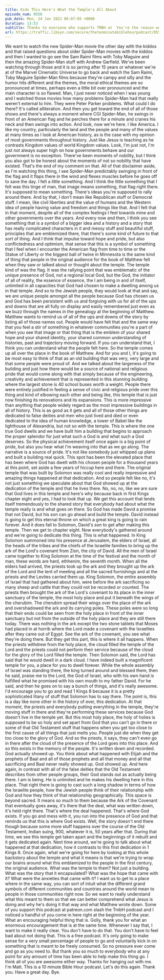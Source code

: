 ```yaml
---
title: Kids This Here's What the Temple's All About
episode_num: 0556
pub_date: Mon, 24 Jan 2022 06:07:05 +0000
duration: 13:53
subtitle: Thanks to everyone who supports TMBH at  You're the reason we can all do this together!  Music written and performed by .
url: https://traffic.libsyn.com/secure/thetenminutebiblehourpodcast/0556_-_Kids_This_Heres_What_the_Temples_All_About.mp3
---
```


 We want to watch the new Spider-Man movie the other day with the kiddos and that raised questions about older Spider-Man movies with the kiddos and then I wanted to go see the Sam Raimi films with Toby Maguire and then the amazing Spider-Man stuff with Andrew Garfield. We've been watching through those and it is so jarring after 15 years or whatever we're at of the Marvel Cinematic Universe to go back and watch the Sam Raimi, Toby Maguire Spider-Man films because they're campy and silly and the humor hits different and the themes, the moral ethical themes are so pronounced at times, perhaps even a little bit over pronounced and the main character is so flawed. Man, I just never noticed when I was young and I watched those movies how many problems Spider-Man had that really weren't external to him. They were Peter Parker problems. What could I do there? It's called alliteration. And then you get toward the end of all of those shows and there's always a moment where CGI Spider-Man, he swings in front of an American flag and he perches there for a minute and cranes his neck and then swings into action. And look, now we're here. I like America. I like my country, particularly the land and the people and many of the values at many times as I look at American history, as is the case with my opinion of most governments throughout history. Just like Jesus is teaching as he contrasts Kingdom values of world Kingdom values. Look, I'm just not, I'm just not always super high on how governments behave and our government is no exception. There've been moments of nobility, but I think you also got to be honest about the moments of not so nobility that have existed. That's the end of my comment on that. All of that disclaimer aside, as I'm watching this thing, I see Spider-Man predictably swinging in front of the flag and it flaps there in the wind and flexes muscles before he goes off to save the day. I felt a little something. And I think the little something that I felt was this tinge of man, that image means something, that flag right there. It's supposed to mean something. There's ideas you're supposed to rally around there. And by that, I don't mean like Republican stuff or Democrat stuff. I mean, like civil liberties and the value of humans and the Western idea of people having value and freedom and things like that. And I felt that in that moment, despite all of the complex feelings I feel towards mine and other governments over the years. And every now and then, I think you see something that is a symbol of a bigger idea and a history and a story that has really complicated characters in it and messy stuff and beautiful stuff, principles that are emblemized there, that there's some kind of future to that sort of thing. And I think that impulse toward hope and pride, but also conflictedness and optimism, that sense that this is a symbol of something that I feel when I encounter the American flag from time to time or the Statue of Liberty or the biggest ball of twine in Minnesota is the same kind of thing that people in the original audience for the book of Matthew felt when they saw or talked about or thought about the temple. The temple kind of was the flag. It was the rallying point that was emblematic of the unique presence of God, not a regional local God, but the God, the initiator of all of reality, the essence of essence, the I am being in and of itself, unlimited in all capacities that God had chosen to make a dwelling among us in that temple. And so to the Jewish people, they would look at that and say, we are unique people amongst all the people because God has chosen us and God has been persistent with us and forgiving with us for all of the ups and downs that are all fully on display and easily remembered just even as we buzz through the names in the genealogy at the beginning of Matthew. Matthew wants to remind us of all of the ups and downs of the story by listing all of those names out. People would have felt that and the same way that you feel a stir of something in whatever communities you're a part of when you see that image or that thing that is the emblem of your shared hope and your shared identity, your shared common understanding of histories, past and trajectory moving forward. If you can understand that, I think you can understand what the people felt here. So the temple comes up all over the place in the book of Matthew. And for you and I, it's going to be most easy to think of that as an old building that was very, very large and that some people were proud of. And we talked about the largeness of the building and just how there would be a source of national and religious pride that would come along with that simply because of the engineering, creativity and achievement that is represented in this stunning building where the largest stone is 40 school buses worth a weight. People there were entirely justified in feeling a sense of civic and religious pride over this thing and kind of elbowing each other and being like, this temple that is just now finishing its renovations and its expansions. This is more impressive than anything that people widely regard as the most impressive buildings in all of history. This is as good as it gets and all of those other things are dedicated to false deities and men who just lived and died or even dedicated to the idea of human knowledge, a tower of Babel like the lighthouse of Alexandria, but not so with the temple. This is where the one true God dwells and we have built him a building that begins to approach the proper splendor for just what such a God is and what such a God deserves. So the physical achievement itself once again is a big point of pride, but also you hear what I'm weaving into that as we go along. The narrative is a source of pride. It's not like somebody just whipped up plans and built a building real quick. This spot has been the elevated place that has been where God has dwelt with his chosen people for a thousand years at this point, set aside a few years of hiccup here and there. The original temple that was built by Solomon was really cool and really impressive and amazing things happened at that dedication. And so people felt like no, it's not just something we speculate about that God showed up at the dedication of the temple and that he lives there. No, no, no, like we are sure that God lives in this temple and here's why because back in first Kings chapter eight and yes, I had to look that up. We get this account that lends itself tremendously to the shared story that everybody had about what the temple really is and what goes on there. So God has made David a promise that not David, but his son can go ahead and build the temple. David instead is going to get this eternal throne on which a great king is going to rain forever. And it does fall to Solomon, David's son to get after making this temple. Then we get to chapter eight. Now everybody's gathered around and we're going to dedicate this thing. This is what happened. In King Solomon summoned into his presence at Jerusalem, the elders of Israel, all the heads of the tribes and the chiefs of the Israelite families to bring up the ark of the Lord's covenant from Zion, the city of David. All the men of Israel came together to King Solomon at the time of the festival and the month of man, these words are hard, ethhenim, the seventh month. When all the elders had arrived, the priests took up the ark and they brought up the ark of the Lord and the tent of meeting and all the sacred furnishings and at the priests and the Levites carried them up. King Solomon, the entire assembly of Israel that had gathered about him, were before the ark sacrificing so many sheep and cattle that they could not be recorded or counted. The priests then brought the ark of the Lord's covenant to its place in the inner sanctuary of the temple, the most holy place and put it beneath the wings of the cherubim. The cherubim spread their wings over the place of the ark and overshadowed the ark and its carrying poles. These poles were so long that their ends could be seen from the holy place in front of the inner sanctuary but not from the outside of the holy place and they are still there today. There was nothing in the ark except the two stone tablets that Moses had placed in at horrib where the Lord made a covenant with the Israelites after they came out of Egypt. See the ark of the covenant, you see what they're doing there. But they get this part, this is where it all happens. When the priests withdrew from the holy place, the cloud filled the temple of the Lord and the priests could not perform their service because of the cloud for the glory of the Lord filled the temple. Then Solomon said, the Lord has said that he would dwell in a dark cloud. I have indeed built a magnificent temple for you, a place for you to dwell forever. While the whole assembly of Israel was standing there, the king turned around and blessed them, then he said, praise me to the Lord, the God of Israel, who with his own hand is fulfilled what he promised with his own mouth to my father David. For he said, and then he goes on to say a bunch of things, and it's really awesome. I'd encourage you to go and read 1 Kings 8 because it is a pretty sophisticated litany of stuff that Solomon has to say there. The point is, this is a day like none other in the history of ever, this dedication. At that moment, the priests and everybody putting everything in the temple, they're moving stuff in there and they're performing these services because God doesn't live in the temple yet. But this most holy place, the holy of holies is supposed to be so holy and set apart from God that you can't go in there or some of that Old Testament stuff that happens when you get too close to the first cause of all things that just melts you. People just die when they get too close to the glory of God. And so the priests, it says, they can't even go in there after the cloud of the presence of the Lord goes into this place. And so this exists in the memory of the people. It's written down and recorded. God actually showed up. You think about what happened with Elijah and the prophets of Baal and all of those prophets and all that money and all that sacrificing and Baal never really showed up. God showed up. And here again, in contrast with all of the false deities that the Old Testament describes from other people groups, their God stands out as actually being there. I am is being. He is unlimited and he makes his dwelling here in this place. That right there is going to cast such a long shadow in terms of how the Israelite people, how the Jewish people think of their relationship with God and how they think of that relationship geographically. This space is beyond sacred. It means so much to them because the Ark of the Covenant that eventually goes away, it's there that the deal, what was written down, it's held right there. That's where the deal happened. That's where God exists. If you go and mess with it, you run into the presence of God and that reminds us that this is where God exists. Well, the story doesn't end there though because some more stuff happens over the course of the Old Testament, Indian suing, 900, whatever it is, 50 years after that. During that time, we see this temple get taken apart and the beginnings of it rebuilt and it gets dedicated again. Next time around, we're going to talk about what happened at that dedication, how it contrasts to this first dedication in 1 Kings 8. Once again, what we're going for here by looking at this whole backstory about the temple and what it means is that we're trying to wrap our brains around what this emblamized to the people in the first century, the original audience. What was the temple to them? Not just a building. What was the story that it encapsulated? What was the hope that came with it? What were the anxieties that came with it? I want us to get to a place where in the same way, you can sort of intuit what the different grand symbols of different communities and countries around the world mean to people in those communities right now. So we want to really understand what this meant to them so that we can better comprehend what Jesus is doing and why he's doing it that way and what Matthew wrote down. Some of you support this podcast at patreon.com slash the TmbH podcast and I noticed a handful of you come in here right at the beginning of the year. What an encouraging helpful thing that is. Golly, thank you for what an enormous encouragement that is at the same time. Whenever I say that, I want to make it really clear. You don't have to do that. You don't have to feel bad about not doing that. This is a free podcast. It's only going to make sense for a very small percentage of people to go and voluntarily kick in on something that is meant to be freely consumed. So no pressure ever come and go as you need to. But thank you so much to everybody who at any point for any amount of time has been able to help make this thing go. I think all of you are awesome either way. Thanks for hanging out with me. I'm Matt. This is a 10 minute Bible Hour podcast. Let's do this again. Thank you. Have a great day. Bye.